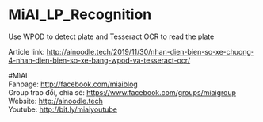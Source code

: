 # MiAI_LP_Recognition
Use WPOD to detect plate and Tesseract OCR to read the plate

Article link:  http://ainoodle.tech/2019/11/30/nhan-dien-bien-so-xe-chuong-4-nhan-dien-bien-so-xe-bang-wpod-va-tesseract-ocr/

#MìAI <br>
Fanpage: http://facebook.com/miaiblog<br>
Group trao đổi, chia sẻ: https://www.facebook.com/groups/miaigroup<br>
Website: http://ainoodle.tech<br>
Youtube: http://bit.ly/miaiyoutube<br>
